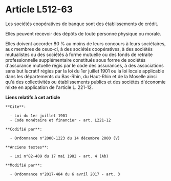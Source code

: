 # Article L512-63

Les sociétés coopératives de banque sont des établissements de crédit.

Elles peuvent recevoir des dépôts de toute personne physique ou morale.

Elles doivent accorder 80 % au moins de leurs concours à leurs sociétaires, aux membres de ceux-ci, à des sociétés
coopératives, à des sociétés mutualistes ou des sociétés à forme mutuelle ou des fonds de retraite professionnelle
supplémentaire constitués sous forme de sociétés d'assurance mutuelle régis par le code des assurances, à des associations
sans but lucratif régies par la loi du 1er juillet 1901 ou la loi locale applicable dans les départements du Bas-Rhin, du
Haut-Rhin et de la Moselle ainsi qu'à des collectivités ou établissements publics et des sociétés d'économie mixte en
application de l'article L. 221-12.

**Liens relatifs à cet article**

	**Cite**:

	  - Loi du 1er juillet 1901
	  - Code monétaire et financier - art. L221-12

	**Codifié par**:

	  - Ordonnance n°2000-1223 du 14 décembre 2000 (V)

	**Anciens textes**:

	  - Loi n°82-409 du 17 mai 1982 - art. 4 (Ab)

	**Modifié par**:

	  - Ordonnance n°2017-484 du 6 avril 2017 - art. 3
